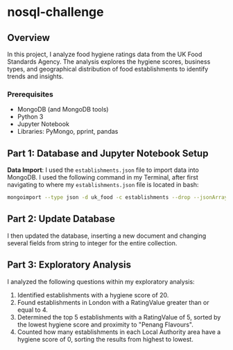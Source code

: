 # nosql-challenge

## Overview
In this project, I analyze food hygiene ratings data from the UK Food Standards Agency. The analysis explores the hygiene scores, business types, and geographical distribution of food establishments to identify trends and insights.


### Prerequisites
- MongoDB (and MongoDB tools)
- Python 3
- Jupyter Notebook
- Libraries: PyMongo, pprint, pandas

## Part 1: Database and Jupyter Notebook Setup
**Data Import**: I used the `establishments.json` file to import data into MongoDB. I used the following command in my Terminal, after first navigating to where my `establishments.json` file is located in bash:

```bash
mongoimport --type json -d uk_food -c establishments --drop --jsonArray establishments.json
```
## Part 2: Update Database
I then updated the database, inserting a new document and changing several fields from string to integer for the entire collection.

## Part 3: Exploratory Analysis
I analyzed the following questions within my exploratory analysis: 
1. Identified establishments with a hygiene score of 20.
2. Found establishments in London with a RatingValue greater than or equal to 4.
3. Determined the top 5 establishments with a RatingValue of 5, sorted by the lowest hygiene score and proximity to "Penang Flavours".
4. Counted how many establishments in each Local Authority area have a hygiene score of 0, sorting the results from highest to lowest.

